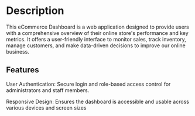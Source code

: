 # Description

This eCommerce Dashboard is a web application designed to provide users with a comprehensive overview of their online store's performance and key metrics. It offers a user-friendly interface to monitor sales, track inventory, manage customers, and make data-driven decisions to improve our online business.



## Features

User Authentication: Secure login and role-based access control for administrators and staff members.

Responsive Design: Ensures the dashboard is accessible and usable across various devices and screen sizes







